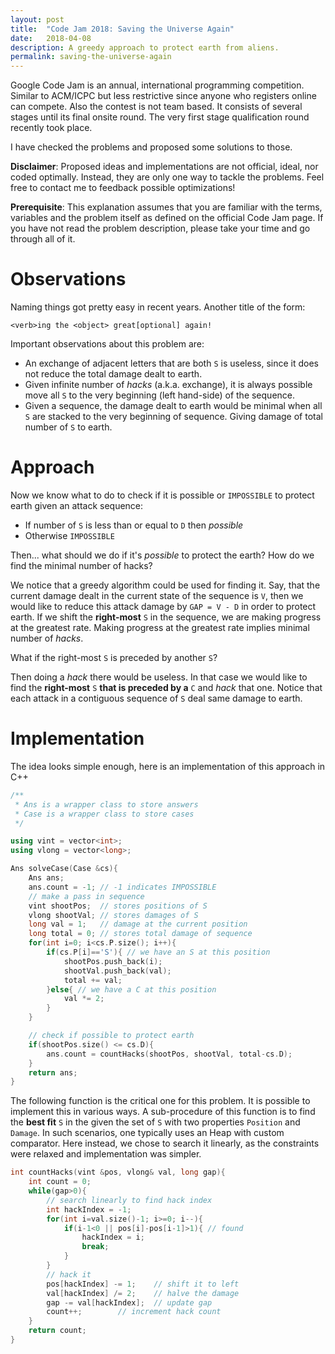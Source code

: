 ```yaml
---
layout: post
title:  "Code Jam 2018: Saving the Universe Again"
date:   2018-04-08
description: A greedy approach to protect earth from aliens.
permalink: saving-the-universe-again
---
```


<p class="info">Google Code Jam is an annual, international programming competition. Similar to ACM/ICPC but less restrictive since anyone who registers online can compete. Also the contest is not team based. It consists of several stages until its final onsite round. The very first stage qualification round recently took place.</p>

I have checked the problems and proposed some solutions to those. 

**Disclaimer**: Proposed ideas and implementations are not official, ideal, nor coded optimally. Instead, they are only one way to tackle the problems. Feel free to contact me to feedback possible optimizations!

**Prerequisite**: This explanation assumes that you are familiar with the terms, variables and the problem itself as defined on the official Code Jam page. If you have not read the problem description, please take your time and go through all of it.

# Observations

Naming things got pretty easy in recent years. Another title of the form: 

`<verb>ing the <object> great[optional] again!`

Important observations about this problem are:
- An exchange of adjacent letters that are both `S` is useless, since it does not reduce the total damage dealt to earth.
- Given infinite number of *hacks* (a.k.a. exchange), it is always possible move all `S` to the very beginning (left hand-side) of the sequence.
- Given a sequence, the damage dealt to earth would be minimal when all `S` are stacked to the very beginning of sequence. Giving damage of total number of `S` to earth.

# Approach

Now we know what to do to check if it is possible or `IMPOSSIBLE` to protect earth given an attack sequence:

- If number of `S` is less than or equal to `D` then *possible*
- Otherwise `IMPOSSIBLE`

Then... what should we do if it's *possible* to protect the earth? How do we find the minimal number of hacks?

We notice that a greedy algorithm could be used for finding it. Say, that the current damage dealt in the current state of the sequence is `V`, then we would like to reduce this attack damage by `GAP = V - D` in order to protect earth. If we shift the **right-most** `S` in the sequence, we are making progress at the greatest rate. Making progress at the greatest rate implies minimal number of *hacks*.

What if the right-most `S` is preceded by another `S`?

Then doing a *hack* there would be useless. In that case we would like to find the **right-most** `S` **that is preceded by a** `C` and *hack* that one. Notice that each attack in a contiguous sequence of `S` deal same damage to earth.

# Implementation

The idea looks simple enough, here is an implementation of this approach in C++

```cpp
/**
 * Ans is a wrapper class to store answers
 * Case is a wrapper class to store cases
 */

using vint = vector<int>;
using vlong = vector<long>;

Ans solveCase(Case &cs){
    Ans ans; 
    ans.count = -1; // -1 indicates IMPOSSIBLE
    // make a pass in sequence
    vint shootPos;  // stores positions of S
    vlong shootVal; // stores damages of S
    long val = 1;   // damage at the current position
    long total = 0; // stores total damage of sequence
    for(int i=0; i<cs.P.size(); i++){
        if(cs.P[i]=='S'){ // we have an S at this position
            shootPos.push_back(i);
            shootVal.push_back(val);
            total += val;
        }else{ // we have a C at this position
            val *= 2;
        }
    }

    // check if possible to protect earth
    if(shootPos.size() <= cs.D){ 
        ans.count = countHacks(shootPos, shootVal, total-cs.D);
    }
    return ans;
}
```

The following function is the critical one for this problem. It is possible to implement this in various ways.
A sub-procedure of this function is to find the **best fit** `S` in the given the set of `S` with two properties `Position` and `Damage`. In such scenarios, one typically uses an Heap with custom comparator. Here instead, we chose to search it linearly, as the constraints were relaxed and implementation was simpler.

```cpp
int countHacks(vint &pos, vlong& val, long gap){
    int count = 0;
    while(gap>0){
        // search linearly to find hack index
        int hackIndex = -1;
        for(int i=val.size()-1; i>=0; i--){
            if(i-1<0 || pos[i]-pos[i-1]>1){ // found
                hackIndex = i;
                break;
            }
        }
        // hack it
        pos[hackIndex] -= 1; 	// shift it to left
        val[hackIndex] /= 2; 	// halve the damage
        gap -= val[hackIndex]; 	// update gap
        count++; 		// increment hack count
    }
    return count;
}
```

